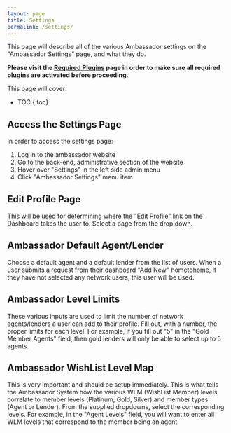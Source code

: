 ```yaml
---
layout: page
title: Settings
permalink: /settings/
---
```


This page will describe all of the various Ambassador settings on the "Ambassador Settings" page, and what they do.

**Please visit the [Required Plugins](/required-plugins/) page in order to make sure all required plugins are activated before proceeding.**

This page will cover:

* TOC
{:toc}

## Access the Settings Page

In order to access the settings page:

1. Log in to the ambassador website
2. Go to the back-end, administrative section of the website
3. Hover over "Settings" in the left side admin menu
4. Click "Ambassador Settings" menu item

## Edit Profile Page

This will be used for determining where the "Edit Profile" link on the Dashboard takes the user to. Select a page from the drop down.

## Ambassador Default Agent/Lender

Choose a default agent and a default lender from the list of users. When a user submits a request from their dashboard "Add New" hometohome, if they have not selected any network users, this user will be used.

## Ambassador Level Limits

These various inputs are used to limit the number of network agents/lenders a user can add to their profile. Fill out, with a number, the proper limits for each level. For example, if you fill out "5" in the "Gold Member Agents" field, then gold lenders will only be able to select up to 5 agents.

## Ambassador WishList Level Map

This is very important and should be setup immediately. This is what tells the Ambassador System how the various WLM (WishList Member) levels correlate to member levels (Platinum, Gold, Silver) and member types (Agent or Lender). From the supplied dropdowns, select the corresponding levels. For example, in the "Agent Levels" field, you will want to enter all WLM levels that correspond to the member being an agent. 